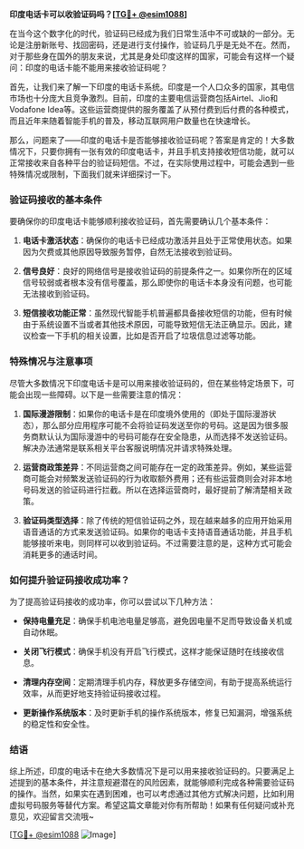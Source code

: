 **印度电话卡可以收验证码吗？[[TG💪+ @esim1088](https://t.me/s/esim1088)]**

在当今这个数字化的时代，验证码已经成为我们日常生活中不可或缺的一部分。无论是注册新账号、找回密码，还是进行支付操作，验证码几乎是无处不在。然而，对于那些身在国外的朋友来说，尤其是身处印度这样的国家，可能会有这样一个疑问：印度的电话卡能不能用来接收验证码呢？

首先，让我们来了解一下印度的电话卡系统。印度是一个人口众多的国家，其电信市场也十分庞大且竞争激烈。目前，印度的主要电信运营商包括Airtel、Jio和Vodafone Idea等。这些运营商提供的服务覆盖了从预付费到后付费的各种模式，而且近年来随着智能手机的普及，移动互联网用户数量也在快速增长。

那么，问题来了——印度的电话卡是否能够接收验证码呢？答案是肯定的！大多数情况下，只要你拥有一张有效的印度电话卡，并且手机支持接收短信功能，就可以正常接收来自各种平台的验证码短信。不过，在实际使用过程中，可能会遇到一些特殊情况或限制，下面我们就来详细探讨一下。

### 验证码接收的基本条件

要确保你的印度电话卡能够顺利接收验证码，首先需要确认几个基本条件：

1. **电话卡激活状态**：确保你的电话卡已经成功激活并且处于正常使用状态。如果因为欠费或其他原因导致服务暂停，自然无法接收到验证码。
   
2. **信号良好**：良好的网络信号是接收验证码的前提条件之一。如果你所在的区域信号较弱或者根本没有信号覆盖，那么即使你的电话卡本身没有问题，也可能无法接收到验证码。

3. **短信接收功能正常**：虽然现代智能手机普遍都具备接收短信的功能，但有时候由于系统设置不当或者其他技术原因，可能导致短信无法正确显示。因此，建议检查一下手机的相关设置，比如是否开启了垃圾信息过滤等功能。

### 特殊情况与注意事项

尽管大多数情况下印度电话卡是可以用来接收验证码的，但在某些特定场景下，可能会出现一些障碍。以下是一些需要注意的情况：

1. **国际漫游限制**：如果你的电话卡是在印度境外使用的（即处于国际漫游状态），那么部分应用程序可能不会将验证码发送至你的号码。这是因为很多服务商默认认为国际漫游中的号码可能存在安全隐患，从而选择不发送验证码。解决办法通常是联系相关平台客服说明情况并请求特殊处理。

2. **运营商政策差异**：不同运营商之间可能存在一定的政策差异。例如，某些运营商可能会对频繁发送验证码的行为收取额外费用；还有些运营商则会对非本地号码发送的验证码进行拦截。所以在选择运营商时，最好提前了解清楚相关政策。

3. **验证码类型选择**：除了传统的短信验证码之外，现在越来越多的应用开始采用语音通话的方式来发送验证码。如果你的电话卡支持语音通话功能，并且手机能够接听来电，则同样可以收到验证码。不过需要注意的是，这种方式可能会消耗更多的通话时间。

### 如何提升验证码接收成功率？

为了提高验证码接收的成功率，你可以尝试以下几种方法：

- **保持电量充足**：确保手机电池电量足够高，避免因电量不足而导致设备关机或自动休眠。
  
- **关闭飞行模式**：确保手机没有开启飞行模式，这样才能保证随时在线接收信息。

- **清理内存空间**：定期清理手机内存，释放更多存储空间，有助于提高系统运行效率，从而更好地支持验证码接收过程。

- **更新操作系统版本**：及时更新手机的操作系统版本，修复已知漏洞，增强系统的稳定性和安全性。

### 结语

综上所述，印度的电话卡在绝大多数情况下是可以用来接收验证码的。只要满足上述提到的基本条件，并注意规避潜在的风险因素，就能够顺利完成各种需要验证码的操作。当然，如果实在遇到困难，也可以考虑通过其他方式解决问题，比如利用虚拟号码服务等替代方案。希望这篇文章能对你有所帮助！如果有任何疑问或补充意见，欢迎留言交流哦~ 

[[TG💪+ @esim1088](https://t.me/s/esim1088) ![Image](https://i.postimg.cc/4NQfJmqS/Snipaste-2025-05-13-00-14-12.png)]